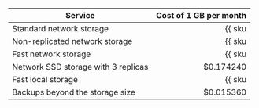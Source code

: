 | Service | Cost of 1 GB per month |
|---------------------------------|-----------------------------------------------------------------------:|
| Standard network storage | {{ sku|USD|mdb.cluster.network-hdd.mysql|month|string }} |
| Non-replicated network storage | {{ sku|USD|mdb.cluster.network-ssd-nonreplicated.mysql|month|string }} |
| Fast network storage | {{ sku|USD|mdb.cluster.network-nvme.mysql|month|string }} |
| Network SSD storage with 3 replicas | $0.174240 |
| Fast local storage | {{ sku|USD|mdb.cluster.local-nvme.mysql|month|string }} |
| Backups beyond the storage size | $0.015360 |
